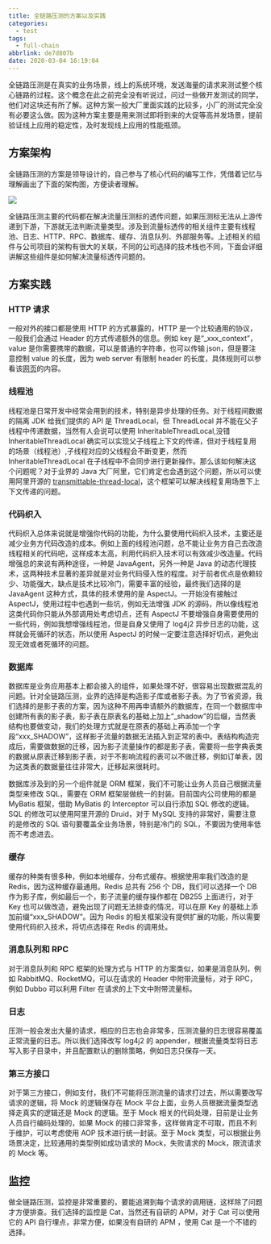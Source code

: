 ```yaml
---
title: 全链路压测的方案以及实践
categories:
  - test
tags:
  - full-chain
abbrlink: de7d807b
date: 2020-03-04 16:19:04
---
```


全链路压测是在真实的业务场景，线上的系统环境，发送海量的请求来测试整个核心链路的过程。这个概念在此之前完全没有听说过，问过一些做开发测试的同学，他们对这块还有所了解。这种方案一般大厂里面实践的比较多，小厂的测试完全没有必要这么做。因为这种方案主要是用来测试即将到来的大促等高并发场景，提前验证线上应用的稳定性，及时发现线上应用的性能瓶颈。

<!--more-->

## 方案架构
全链路压测的方案是领导设计的，自己参与了核心代码的编写工作，凭借着记忆与理解画出了下面的架构图，方便读者理解。

![](https://site.itgrocery.cn/2020/media/15833145168812.jpg)

全链路压测主要的代码都在解决流量压测标的透传问题，如果压测标无法从上游传递到下游，下游就无法判断流量类型。涉及到流量标透传的相关组件主要有线程池、日志、HTTP、RPC、数据库、缓存、消息队列、外部服务等。上述相关的组件与公司项目的架构有很大的关联，不同的公司选择的技术栈也不同，下面会详细讲解这些组件是如何解决流量标透传问题的。

## 方案实践

### HTTP 请求

一般对外的接口都是使用 HTTP 的方式暴露的，HTTP 是一个比较通用的协议，一般我们会通过 Header 的方式传递额外的信息。例如 key 是“_xxx_context”，value 是你需要携带的数据，可以是普通的字符串，也可以传输 json，但是要注意控制 value 的长度，因为 web server 有限制 header 的长度，具体规则可以参看该[网页](https://www.tutorialspoint.com/What-is-the-maximum-size-of-HTTP-header-values)的内容。

### 线程池

线程池是日常开发中经常会用到的技术，特别是异步处理的任务。对于线程间数据的隔离 JDK 给我们提供的 API 是 ThreadLocal，但 ThreadLocal 并不能在父子线程中传递数据，当然有人会说可以使用 InheritableThreadLocal,没错 InheritableThreadLocal 确实可以实现父子线程上下文的传递，但对于线程复用的场景（线程池）,子线程对应的父线程会不断变更，然而 InheritableThreadLocal 在子线程中不会同步进行更新操作。那么该如何解决这个问题呢？对于业界的 Java 大厂阿里，它们肯定也会遇到这个问题，所以可以使用阿里开源的 [transmittable-thread-local](https://github.com/alibaba/transmittable-thread-local)，这个框架可以解决线程复用场景下上下文传递的问题。

### 代码织入

代码织入总体来说就是增强你代码的功能，为什么要使用代码织入技术，主要还是减少业务方代码改造的成本。例如上面的线程池问题，总不能让业务方自己去改造线程相关的代码吧，这样成本太高，利用代码织入技术可以有效减少改造量。代码增强总的来说有两种途径，一种是 JavaAgent，另外一种是 Java 的动态代理技术，这两种技术显著的差异就是对业务代码侵入性的程度。对于前者优点是依赖较少、功能强大，缺点是技术比较冷门，需要丰富的经验，最终我们选择的是 JavaAgent 这种方式，具体的技术使用的是 AspectJ。一开始没有接触过 AspectJ，使用过程中也遇到一些坑，例如无法增强 JDK 的源码，所以像线程池这类代码你只能从外部调用处考虑切点，还有 AspectJ 不要增强自身需要使用的一些代码，例如我想增强线程池，但是自身又使用了 log4j2 异步日志的功能，这样就会死循环的状态，所以使用 AspectJ 的时候一定要注意选择好切点，避免出现无效或者死循环的问题。

### 数据库

数据库是业务应用基本上都会接入的组件，如果处理不好，很容易出现数据混乱的问题。针对全链路压测，业界的选择是构造影子库或者影子表。为了节省资源，我们选择的是影子表的方案，因为这种不用再申请额外的数据库，在同一个数据库中创建所有表的影子表，影子表在原表名的基础上加上“_shadow”的后缀，当然表结构也要做变动，我们的处理方式就是在原表的基础上再添加一个字段“xxx_SHADOW”，这样影子流量的数据无法插入到正常的表中。表结构构造完成后，需要做数据的迁移，因为影子流量操作的都是影子表，需要将一些字典表类的数据从原表迁移到影子表，对于不影响流程的表可以不做迁移，例如订单表，因为这类表的数据量往往非常大，迁移起来很耗时。

数据库涉及到的另一个组件就是 ORM 框架，我们不可能让业务人员自己根据流量类型来修改 SQL，需要在 ORM 框架层做统一的封装。目前国内公司使用的都是 MyBatis 框架，借助 MyBatis 的 Interceptor 可以自行添加 SQL 修改的逻辑。SQL 的修改可以使用阿里开源的 Druid，对于 MySQL 支持的非常好，需要注意的是修改的 SQL 语句要覆盖全业务场景，特别是冷门的 SQL，不要因为使用率低而不考虑进去。

### 缓存

缓存的种类有很多种，例如本地缓存，分布式缓存。根据使用率我们改造的是 Redis，因为这种缓存最通用。Redis 总共有 256 个 DB，我们可以选择一个 DB 作为影子库，例如最后一个，影子流量的缓存操作都在 DB255 上面进行，对于 Key 也可以做改造，避免出现了问题无法排查的情况，可以在原 Key 的基础上添加前缀“xxx_SHADOW”。因为 Redis 的相关框架没有提供扩展的功能，所以需要使用代码织入技术，将切点选择在 Redis 的调用处。

### 消息队列和 RPC

对于消息队列和 RPC 框架的处理方式与 HTTP 的方案类似，如果是消息队列，例如 RabbitMQ、RocketMQ，可以在请求的 Header 中附带流量标，对于 RPC，例如 Dubbo 可以利用 Filter 在请求的上下文中附带流量标。

### 日志

压测一般会发出大量的请求，相应的日志也会非常多，压测流量的日志很容易覆盖正常流量的日志。所以我们选择改写 log4j2 的 appender，根据流量类型将日志写入影子目录中，并且配置默认的删除策略，例如日志只保存一天。

### 第三方接口

对于第三方接口，例如支付，我们不可能将压测流量的请求打过去，所以需要改写请求的逻辑，将 Mock 的逻辑保存在 Mock 平台上面，业务人员根据流量类型选择走真实的逻辑还是 Mock 的逻辑。至于 Mock 相关的代码处理，目前是让业务人员自行编码处理的，如果 Mock 的接口非常多，这样做肯定不可取，而且不利于维护，可以考虑使用 AOP 技术进行统一封装。至于 Mock 类型，可以根据业务场景决定，比较通用的类型例如成功请求的 Mock，失败请求的 Mock，限流请求的 Mock 等。

## 监控

做全链路压测，监控是非常重要的，要能追溯到每个请求的调用链，这样除了问题才方便排查。我们选择的监控是 Cat，当然还有自研的 APM，对于 Cat 可以使用它的 API 自行埋点，非常方便，如果没有自研的 APM ，使用 Cat 是一个不错的选择。




